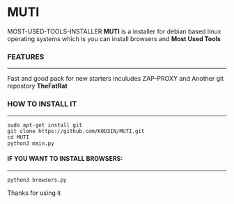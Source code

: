 # MUTI
MOST-USED-TOOLS-INSTALLER
**MUTI** is a installer for debian based linux operating systems which is you can install browsers and **Most Used Tools** 

### FEATURES
---
Fast and good pack for new starters inculudes ZAP-PROXY and Another git repostory **TheFatRat**

### HOW TO INSTALL IT
---
```
sudo apt-get install git
git clone https://github.com/K0D3IN/MUTI.git
cd MUTI
python3 main.py
```
#### IF YOU WANT TO INSTALL BROWSERS:
---
```
python3 browsers.py
```

Thanks for using it
